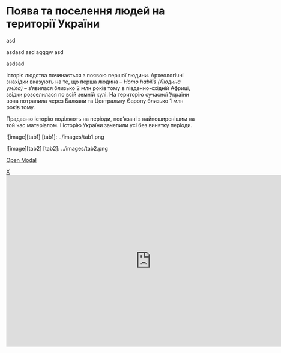 Поява та поселення людей на території України
=============================================
asd
<p class="space">asdasd asd aqqqw asd</p>
asdsad

Історія людства починається з появою першої людини. Археологічні
знахідки вказують на те, що перша людина – *Homo habilis (Людина
уміла)* – з’явилася близько 2 млн років тому в південно-східній Африці,
звідки розселилася по всій земній кулі. На територію сучасної України
вона потрапила через Балкани та Центральну Європу близько 1 млн років
тому.

Прадавню історію поділяють на періоди, пов’язані з найпоширенішим на той
час матеріалом. І історію України зачепили усі без винятку періоди.


![image][tab1]
[tab1]: ../images/tab1.png



![image][tab2]
[tab2]: ../images/tab2.png


<a href="#openModal" onclick = "document.getElementById(openModal).style.display='block'">Open Modal</a>

<div id="openModal" class="modalDialog">
	<div>
		<a href="#close" title="Close" class="close">X</a>
		<iframe width="770" height="458" src="https://www.youtube.com/embed/ODPIzvEpYKI" frameborder="0" allowfullscreen></iframe>
	</div>
</div>

